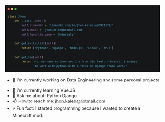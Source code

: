 ![image](https://github.com/JhonKaleb/JhonKaleb/blob/main/code1.png)

- 🔭 I’m currently working on Data Engineering and some personal projects .
- 🌱 I’m currently learning Vue.JS
- 💬 Ask me about: Python Django
- 📫 How to reach me: jhon.kaleb@hotmail.com
- ⚡ Fun fact: I started programming because I wanted to create a Minecraft mod.
